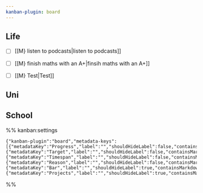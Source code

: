 ```yaml
---
kanban-plugin: board
---
```


## Life
- [ ] [[M} listen to podcasts|listen to podcasts]]
- [ ] [[M} finish maths with an A+|finsih maths with an A+]]
- [ ] [[M} Test|Test]]



## Uni


## School




%% kanban:settings
```
{"kanban-plugin":"board","metadata-keys":[{"metadataKey":"Progress","label":"","shouldHideLabel":false,"containsMarkdown":true},{"metadataKey":"Target","label":"","shouldHideLabel":false,"containsMarkdown":true},{"metadataKey":"Timespan","label":"","shouldHideLabel":false,"containsMarkdown":true},{"metadataKey":"Reason","label":"","shouldHideLabel":false,"containsMarkdown":true},{"metadataKey":"Bar","label":"","shouldHideLabel":true,"containsMarkdown":true},{"metadataKey":"Projects","label":"","shouldHideLabel":true,"containsMarkdown":true}]}
```
%%